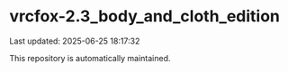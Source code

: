 # vrcfox-2.3_body_and_cloth_edition

Last updated: 2025-06-25 18:17:32

This repository is automatically maintained.
